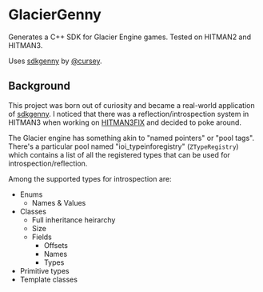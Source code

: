 # GlacierGenny
Generates a C++ SDK for Glacier Engine games. Tested on HITMAN2 and HITMAN3.

Uses [sdkgenny](https://github.com/cursey/sdkgenny) by [@cursey](https://github.com/cursey).

## Background
This project was born out of curiosity and became a real-world application of [sdkgenny](https://github.com/cursey/sdkgenny). I noticed that there was a reflection/introspection system in HITMAN3 when working on [HITMAN3FIX](https://github.com/praydog/HITMAN3FIX) and decided to poke around.

The Glacier engine has something akin to "named pointers" or "pool tags". There's a particular pool named "ioi_typeinforegistry" (`ZTypeRegistry`) which contains a list of all the registered types that can be used for introspection/reflection.

Among the supported types for introspection are:
* Enums
  * Names & Values
* Classes
  * Full inheritance heirarchy
  * Size
  * Fields
    * Offsets
    * Names
    * Types
* Primitive types
* Template classes

